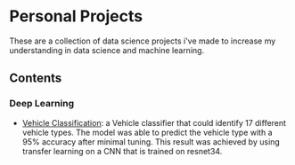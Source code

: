 # Personal Projects
These are a collection of data science projects i've made to increase my understanding in data science and machine learning. 

## Contents
### Deep Learning
- [Vehicle Classification](https://github.com/IssabelAverina/PersonalProjects/tree/d5b05946aff38fe14782d18aeecd39d305a1d5b7/VehicleClassifier): a Vehicle classifier that could identify 17 different vehicle types. The model was able to predict the vehicle type with a 95% accuracy after minimal tuning. This result was achieved by using transfer learning on a CNN that is trained on resnet34.


